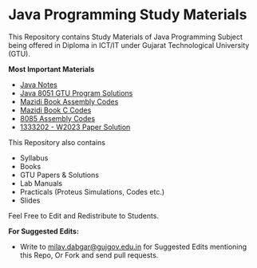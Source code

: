 # Java Programming Study Materials

This Repository contains Study Materials of Java Programming Subject being offered in Diploma in ICT/IT under Gujarat Technological University (GTU).

**Most Important Materials**

- [Java Notes](Notes/Java_Notes.md)
- [Java 8051 GTU Program Solutions](Notes/Java_GTU_Program_Solutions.md)
- [Mazidi Book Assembly Codes](Practicals/Mazidi_Book_Assembly_Codes.md)
- [Mazidi Book C Codes](Practicals/Mazidi_Book_C_Codes.md)
- [8085 Assembly Codes](Practicals/8085_Assembly_Codes.md)
- [1333202 - W2023 Paper Solution](Paper_Solutions/1333202-W2023.md)

This Repository also contains

- Syllabus
- Books
- GTU Papers & Solutions
- Lab Manuals
- Practicals (Proteus Simulations, Codes etc.)
- Slides

Feel Free to Edit and Redistribute to Students. 

**For Suggested Edits:**

- Write to milav.dabgar@gujgov.edu.in for Suggested Edits mentioning this Repo, Or Fork and send pull requests.
